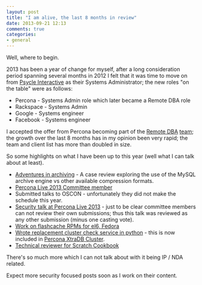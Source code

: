```yaml
---
layout: post
title: "I am alive, the last 8 months in review"
date: 2013-09-21 12:13
comments: true
categories: 
- general
---
```


Well, where to begin.

2013 has been a year of change for myself, after a long consideration period spanning several months in 2012 I felt that it was time to move on from [Psycle Interactive](http://psycle.com) as their Systems Administrator; the new roles "on the table" were as follows:

* Percona   - Systems Admin role which later became a Remote DBA role
* Rackspace - Systems Admin
* Google    - Systems engineer
* Facebook  - Systems engineer

I accepted the  offer from Percona becoming part of the [Remote DBA](http://www.percona.com/products/mysql-remote-dba)  [team](http://www.percona.com/about-us/our-team); the growth over the last 8 months has in my opinion been very rapid; the team and client list has more than doubled in size.

So some highlights on what I have been up to this year (well what I can talk about at least).

* [Adventures in archiving](http://www.mysqlperformanceblog.com/2013/02/11/adventures-in-archiving/) - A case review exploring the use of the MySQL archive engine vs other available compression formats.
* [Percona Live 2013 Committee member](https://www.percona.com/live/london-2013/conference-committee)
* Submitted talks to OSCON - unfortunately they did not make the schedule this year.
* [Security talk at Percona Live 2013](https://www.percona.com/live/london-2013/sessions/security-and-why-you-need-review-yours) - just to be clear committee members can not review their own submissions; thus this talk was reviewed as any other submission (minus one casting vote).
* [Work on flashcache RPMs for el6, Fedora](https://github.com/percona/flashcache)
* [Wrote replacement cluster check service in python](https://github.com/Oneiroi/clustercheck) - this is now included in [Percona XtraDB Cluster](http://www.percona.com/software/percona-xtradb-cluster).
* [Technical reviewer for Scratch Cookbook](http://www.packtpub.com/scratch-programs-cookbook/book)

There's so much more which I can not talk about with it being IP / NDA related.

Expect more security focused posts soon as I work on their content.


